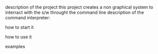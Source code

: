 description of the project
this project creates a non graphical system to interract with the s/w throught the command line 
description of the command interpreter:

how to start it

how to use it

examples